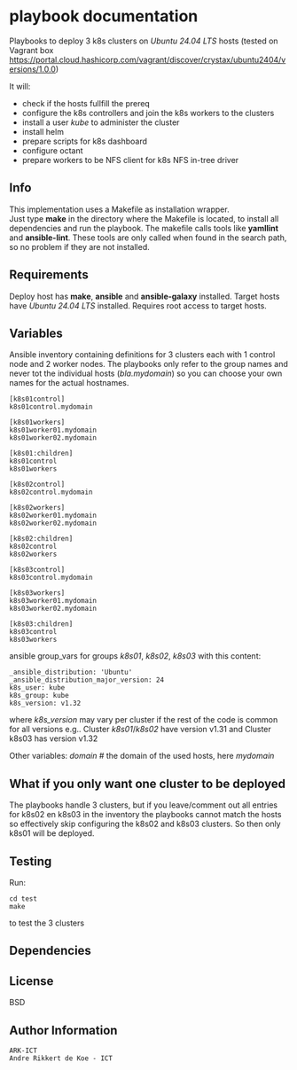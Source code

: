 playbook documentation
======================

Playbooks to deploy 3 k8s clusters on *Ubuntu 24.04 LTS* hosts
(tested on Vagrant box https://portal.cloud.hashicorp.com/vagrant/discover/crystax/ubuntu2404/versions/1.0.0)

It will:
- check if the hosts fullfill the prereq
- configure the k8s controllers and join the k8s workers to the clusters
- install a user *kube* to administer the cluster
- install helm
- prepare scripts for k8s dashboard
- configure octant
- prepare workers to be NFS client for k8s NFS in-tree driver

Info
----

This implementation uses a Makefile as installation wrapper.  
Just type **make** in the directory where the Makefile is located, to install all dependencies and run the playbook.
The makefile calls tools like **yamllint** and **ansible-lint**.
These tools are only called when found in the search path, so no problem if they are not installed.

Requirements
------------

Deploy host has **make**, **ansible** and **ansible-galaxy** installed.
Target hosts have *Ubuntu 24.04 LTS* installed.
Requires root access to target hosts.

Variables
---------

Ansible inventory containing definitions for
3 clusters each with 1 control node and 2 worker nodes.
The playbooks only refer to the group names and never tot the individual hosts (*bla.mydomain*) so you can choose your own names for the actual hostnames.

    [k8s01control]
    k8s01control.mydomain
    
    [k8s01workers]
    k8s01worker01.mydomain
    k8s01worker02.mydomain
    
    [k8s01:children]
    k8s01control
    k8s01workers
    
    [k8s02control]
    k8s02control.mydomain
    
    [k8s02workers]
    k8s02worker01.mydomain
    k8s02worker02.mydomain
    
    [k8s02:children]
    k8s02control
    k8s02workers
    
    [k8s03control]
    k8s03control.mydomain
    
    [k8s03workers]
    k8s03worker01.mydomain
    k8s03worker02.mydomain
    
    [k8s03:children]
    k8s03control
    k8s03workers

ansible group_vars for groups *k8s01*, *k8s02*, *k8s03* with this content:

    _ansible_distribution: 'Ubuntu'
    _ansible_distribution_major_version: 24
    k8s_user: kube
    k8s_group: kube
    k8s_version: v1.32

where *k8s_version* may vary per cluster if the rest of the code is common for all versions
e.g.. Cluster *k8s01*/*k8s02* have version v1.31 and Cluster k8s03 has version v1.32

Other variables:
    *domain*	# the domain of the used hosts, here *mydomain*

What if you only want one cluster to be deployed
------------------------------------------------

The playbooks handle 3 clusters, but if you leave/comment out all entries for k8s02 en k8s03 in the inventory
the playbooks cannot match the hosts so effectively skip configuring the k8s02 and k8s03 clusters.
So then only k8s01 will be deployed.

Testing
-------

Run:

    cd test
    make

to test the 3 clusters

Dependencies
------------

License
-------

BSD

Author Information
------------------

    ARK-ICT
    Andre Rikkert de Koe - ICT
